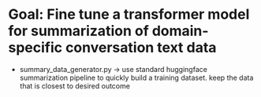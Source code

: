 # Goal: Fine tune a transformer model for summarization of domain-specific conversation text data
* summary_data_generator.py -> use standard huggingface summarization pipeline to quickly build a training dataset. keep the data that is closest to desired outcome 
